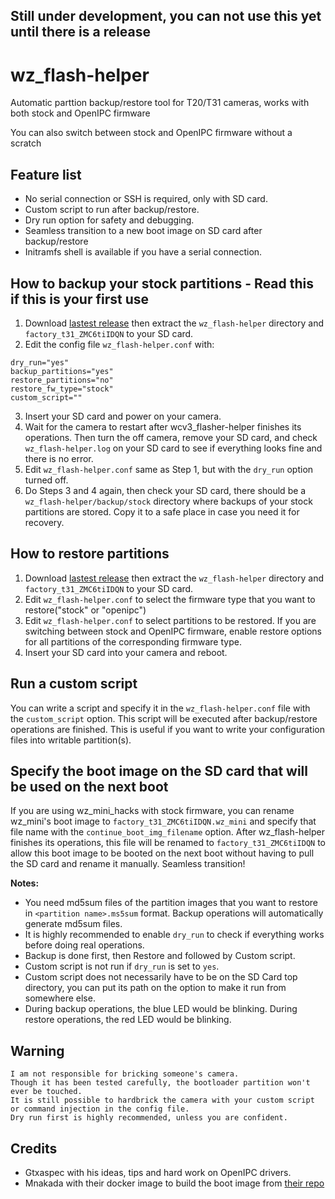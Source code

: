 ## Still under development, you can not use this yet until there is a release

# wz_flash-helper
Automatic parttion backup/restore tool for T20/T31 cameras, works with both stock and OpenIPC firmware

You can also switch between stock and OpenIPC firmware without a scratch

## Feature list
- No serial connection or SSH is required, only with SD card.
- Custom script to run after backup/restore.
- Dry run option for safety and debugging.
- Seamless transition to a new boot image on SD card after backup/restore
- Initramfs shell is available if you have a serial connection.

## How to backup your stock partitions - Read this if this is your first use
1. Download [lastest release](https://github.com/archandanime/wz_flash-helper/releases/latest) then extract the `wz_flash-helper` directory and `factory_t31_ZMC6tiIDQN` to your SD card.
2. Edit the config file `wz_flash-helper.conf` with:
```
dry_run="yes"
backup_partitions="yes"
restore_partitions="no"
restore_fw_type="stock"
custom_script=""
```
3. Insert your SD card and power on your camera.
4. Wait for the camera to restart after wcv3_flasher-helper finishes its operations. Then turn the off camera, remove your SD card, and check `wz_flash-helper.log` on your SD card to see if everything looks fine and there is no error.
5. Edit `wz_flash-helper.conf` same as Step 1, but with the `dry_run` option turned off.
6. Do Steps 3 and 4 again, then check your SD card, there should be a `wz_flash-helper/backup/stock` directory where backups of your stock partitions are stored. Copy it to a safe place in case you need it for recovery.

## How to restore partitions
1. Download [lastest release](https://github.com/archandanime/wz_flash-helper/releases/latest) then extract the `wz_flash-helper` directory and `factory_t31_ZMC6tiIDQN` to your SD card.
2. Edit `wz_flash-helper.conf` to select the firmware type that you want to restore("stock" or "openipc")
3. Edit `wz_flash-helper.conf` to select partitions to be restored. If you are switching between stock and OpenIPC firmware, enable restore options for all partitions of the corresponding firmware type.
4. Insert your SD card into your camera and reboot.

## Run a custom script
You can write a script and specify it in the `wz_flash-helper.conf` file with the `custom_script` option. This script will be executed after backup/restore operations are finished. This is useful if you want to write your configuration files into writable partition(s).

## Specify the boot image on the SD card that will be used on the next boot
If you are using wz_mini_hacks with stock firmware, you can rename wz_mini's boot image to `factory_t31_ZMC6tiIDQN.wz_mini` and specify that file name with the `continue_boot_img_filename` option. After wz_flash-helper finishes its operations, this file will be renamed to `factory_t31_ZMC6tiIDQN` to allow this boot image to be booted on the next boot without having to pull the SD card and rename it manually. Seamless transition!

**Notes:**
- You need md5sum files of the partition images that you want to restore in `<partition name>.ms5sum` format. Backup operations will automatically generate md5sum files.
- It is highly recommended to enable `dry_run` to check if everything works before doing real operations.
- Backup is done first, then Restore and followed by Custom script.
- Custom script is not run if `dry_run` is set to `yes`.
- Custom script does not necessarily have to be on the SD Card top directory, you can put its path on the option to make it run from somewhere else.
- During backup operations, the blue LED would be blinking. During restore operations, the red LED would be blinking.

## Warning
```
I am not responsible for bricking someone's camera.
Though it has been tested carefully, the bootloader partition won't ever be touched.
It is still possible to hardbrick the camera with your custom script or command injection in the config file.
Dry run first is highly recommended, unless you are confident.
```

## Credits
- Gtxaspec with his ideas, tips and hard work on OpenIPC drivers.
- Mnakada with their docker image to build the boot image from [their repo](https://github.com/mnakada/atomcam_tools)
